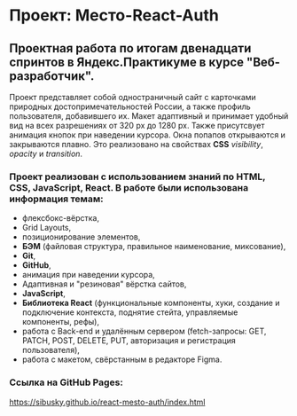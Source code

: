 # Проект: Место-React-Auth

## Проектная работа по итогам двенадцати спринтов в Яндекс.Практикуме в курсе "Веб-разработчик".

Проект представляет собой одностраничный сайт с  карточками природных достопримечательностей России, а также профиль пользователя, добавившего их. Макет адаптивный и принимает удобный вид на всех разрешениях от 320 px до 1280 px. Также присутсвует анимация кнопок при наведении курсора. Окна попапов открываются и закрываются плавно. Это реализовано на свойствах **CSS** _visibility_, _opacity_ и _transition_.

### Проект реализован с использованием знаний по HTML, CSS, JavaScript, React. В работе были использована информация темам:

- флексбокс-вёрстка,
- Grid Layouts,
- позиционирование элементов,
- **БЭМ** (файловая структура, правильное наименование, миксование),
- **Git**,
- **GitHub**,
- анимация при наведении курсора,
- Адаптивная и "резиновая" вёрстка сайтов,
- **JavaScript**,
- **Библиотека React** (функциональные компоненты, хуки, создание и подключение контекста, поднятие стейта, управляемые компоненты, рефы),
- работа с Back-end и удалённым сервером (fetch-запросы: GET, PATCH, POST, DELETE, PUT, авторизация и регистрация пользователя),
- работа с макетом, свёрстанным в редакторе Figma.

### Ссылка на GitHub Pages:

https://sibusky.github.io/react-mesto-auth/index.html